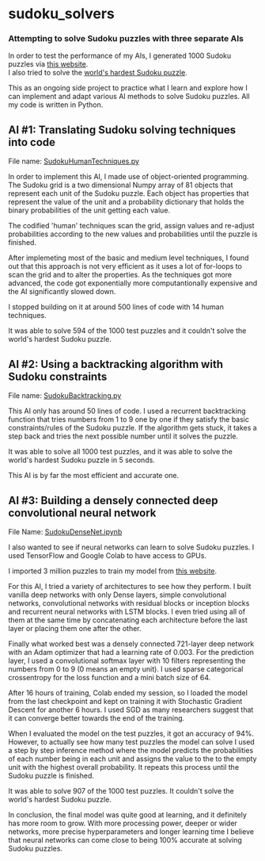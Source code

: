 # sudoku_solvers
### Attempting to solve Sudoku puzzles with three separate AIs

In order to test the performance of my AIs, I generated 1000 Sudoku puzzles via [this website](https://qqwing.com/generate.html).  
I also tried to solve the [world's hardest Sudoku puzzle](https://www.telegraph.co.uk/news/science/science-news/9359579/Worlds-hardest-sudoku-can-you-crack-it.html).  

This as an ongoing side project to practice what I learn and explore how I can implement and adapt various AI methods to solve Sudoku puzzles. All my code is written in Python.

## AI #1: Translating Sudoku solving techniques into code

File name: [SudokuHumanTechniques.py](https://github.com/emrealtinok/sudoku_solvers/blob/main/SudokuHumanTechniques.py)

In order to implement this AI, I made use of object-oriented programming. The Sudoku grid is a two dimensional Numpy array of 81 objects that represent each unit of the Sudoku puzzle. Each object has properties that represent the value of the unit and a probability dictionary that holds the binary probabilities of the unit getting each value. 

The codified 'human' techniques scan the grid, assign values and re-adjust probabilities according to the new values and probabilities until the puzzle is finished.

After implemeting most of the basic and medium level techniques, I found out that this approach is not very efficient as it uses a lot of for-loops to scan the grid and to alter  the properties. As the techniques got more advanced, the code got exponentially more computantionally expensive and the AI significantly slowed down. 

I stopped building on it at around 500 lines of code with 14 human techniques.

It was able to solve 594 of the 1000 test puzzles and it couldn't solve the world's hardest Sudoku puzzle.


## AI #2: Using a backtracking algorithm with Sudoku constraints

File name: [SudokuBacktracking.py](https://github.com/emrealtinok/sudoku_solvers/blob/main/SudokuBacktracking.py)

This AI only has around 50 lines of code. I used a recurrent backtracking function that tries numbers from 1 to 9 one by one if they satisfy the basic constraints/rules of the Sudoku puzzle. If the algorithm gets stuck, it takes a step back and tries the next possible number until it solves the puzzle.

It was able to solve all 1000 test puzzles, and it was able to solve the world's hardest Sudoku puzzle in 5 seconds.  

This AI is by far the most efficient and accurate one. 

## AI #3: Building a densely connected deep convolutional neural network

File Name: [SudokuDenseNet.ipynb](https://github.com/emrealtinok/sudoku_solvers/blob/main/SudokuDenseNet.ipynb)

I also wanted to see if neural networks can learn to solve Sudoku puzzles. I used TensorFlow and Google Colab to have access to GPUs.

I imported 3 million puzzles to train my model from [this website](https://www.kaggle.com/radcliffe/3-million-sudoku-puzzles-with-ratings).

For this AI, I tried a variety of architectures to see how they perform. I built vanilla deep networks with only Dense layers, simple convolutional networks, convolutional networks with residual blocks or inception blocks and recurrent neural networks with LSTM blocks. I even tried using all of them at the same time by concatenating each architecture before the last layer or placing them one after the other.

Finally what worked best was a densely connected 721-layer deep network with an Adam optimizer that had a learning rate of 0.003. For the prediction layer, I used a convolutional softmax layer with 10 filters representing the numbers from 0 to 9 (0 means an empty unit). I used sparse categorical crossentropy for the loss function and a mini batch size of 64.

After 16 hours of training, Colab ended my session, so I loaded the model from the last checkpoint and kept on training it with Stochastic Gradient Descent for another 6 hours. I used SGD as many researchers suggest that it can converge better towards the end of the training.

When I evaluated the model on the test puzzles, it got an accuracy of 94%. However, to actually see how many test puzzles the model can solve I used a step by step inference method where the model predicts the probabilities of each number being in each unit and assigns the value to the to the empty unit with the highest overall probability. It repeats this process until the Sudoku puzzle is finished. 

It was able to solve 907 of the 1000 test puzzles. It couldn't solve the world's hardest Sudoku puzzle.

In conclusion, the final model was quite good at learning, and it definitely has more room to grow. With more processing power, deeper or wider networks, more precise hyperparameters and longer learning time I believe that neural networks can come close to being 100% accurate at solving Sudoku puzzles. 







